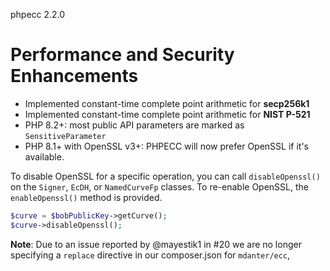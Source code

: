 phpecc 2.2.0

# Performance and Security Enhancements

* Implemented constant-time complete point arithmetic for **secp256k1**
* Implemented constant-time complete point arithmetic for **NIST P-521**
* PHP 8.2+: most public API parameters are marked as `SensitiveParameter`
* PHP 8.1+ with OpenSSL v3+: PHPECC will now prefer OpenSSL if it's available.

To disable OpenSSL for a specific operation, you can call `disableOpenssl()` on the
`Signer`, `EcDH`, or `NamedCurveFp` classes. To re-enable OpenSSL, the `enableOpenssl()`
method is provided.

```php 
$curve = $bobPublicKey->getCurve();
$curve->disableOpenssl();
```

**Note**: Due to an issue reported by @mayestik1 in #20 we are no longer specifying a `replace` 
directive in our composer.json for `mdanter/ecc`,
